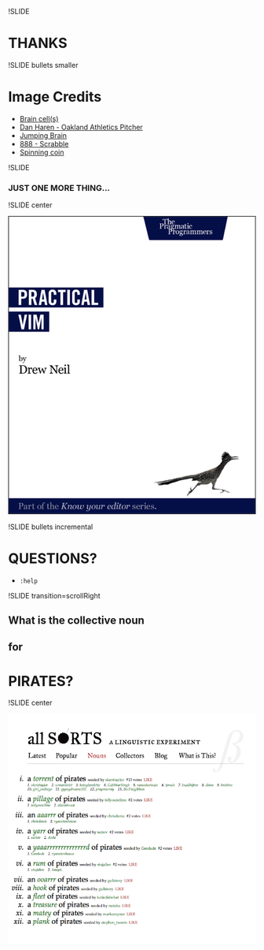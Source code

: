 !SLIDE
# THANKS

!SLIDE bullets smaller

# Image Credits

* [Brain cell(s)](http://www.flickr.com/photos/jepoirrier/954701212/)
* [Dan Haren - Oakland Athletics Pitcher](http://www.flickr.com/photos/adevigal/760240636/)
* [Jumping Brain](http://www.flickr.com/photos/lapolab/2403693037/)
* [888 - Scrabble](http://www.flickr.com/photos/silkegb/2745580110/)
* [Spinning coin](http://www.flickr.com/photos/johnlinwood/265403724/sizes/l/)
<!--* [White Rook](http://www.flickr.com/photos/pianowow/4319725263/)-->

!SLIDE

### JUST ONE MORE THING...

!SLIDE center

![](../images/prags-cover.png)


!SLIDE bullets incremental
# QUESTIONS?

* `:help`

!SLIDE transition=scrollRight

## What is the collective noun
## for
# PIRATES?

!SLIDE center

![](../images/pirates-collective.png)
